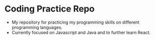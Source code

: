 # Coding Practice Repo
- My repository for practicing my programming skills on different programming languages.
- Currently focused on Javascript and Java and to further learn React.
